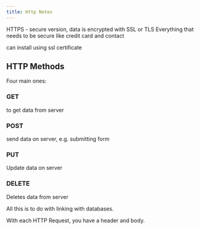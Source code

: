 ```yaml
---
title: Http Notes
---
```


HTTPS - secure version, data is encrypted with SSL or TLS
Everything that needs to be secure like credit card and contact

can install using ssl certificate

## HTTP Methods

Four main ones:

### GET

to get data from server

### POST

send data on server, e.g. submitting form

### PUT

Update data on server

### DELETE

Deletes data from server

All this is to do with linking with databases.

With each HTTP Request, you have a header and body.

